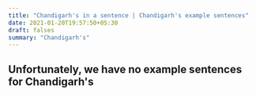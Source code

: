 ```yaml
---
title: "Chandigarh's in a sentence | Chandigarh's example sentences"
date: 2021-01-20T19:57:50+05:30
draft: falses
summary: "Chandigarh's"
---
```

## Unfortunately, we have no example sentences for Chandigarh's                 
